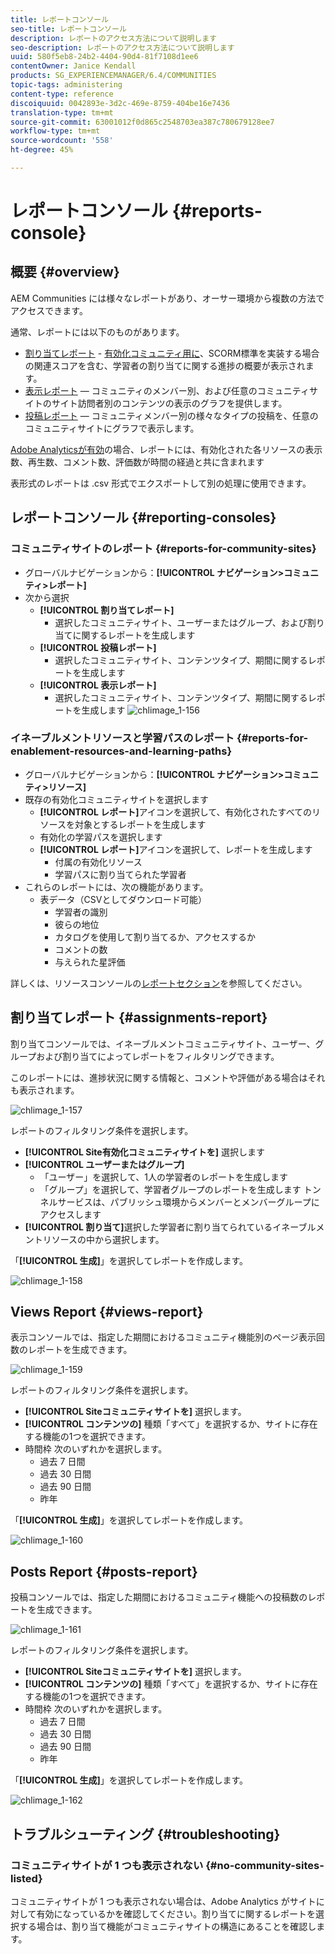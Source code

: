 ```yaml
---
title: レポートコンソール
seo-title: レポートコンソール
description: レポートのアクセス方法について説明します
seo-description: レポートのアクセス方法について説明します
uuid: 580f5eb8-24b2-4404-90d4-81f7108d1ee6
contentOwner: Janice Kendall
products: SG_EXPERIENCEMANAGER/6.4/COMMUNITIES
topic-tags: administering
content-type: reference
discoiquuid: 0042893e-3d2c-469e-8759-404be16e7436
translation-type: tm+mt
source-git-commit: 63001012f0d865c2548703ea387c780679128ee7
workflow-type: tm+mt
source-wordcount: '558'
ht-degree: 45%

---
```



# レポートコンソール {#reports-console}

## 概要 {#overview}

AEM Communities には様々なレポートがあり、オーサー環境から複数の方法でアクセスできます。

通常、レポートには以下のものがあります。

* [割り当てレポート](#assignments-report) - [有効化コミュニティ用に](overview.md#enablement-community)、SCORM標準を実装する場合の関連スコアを含む、学習者の割り当てに関する進捗の概要が表示されます。
* [表示レポート](#views-report)  — コミュニティのメンバー別、および任意のコミュニティサイトのサイト訪問者別のコンテンツの表示のグラフを提供します。
* [投稿レポート](#posts-report)  — コミュニティメンバー別の様々なタイプの投稿を、任意のコミュニティサイトにグラフで表示します。

[Adobe Analyticsが有効](sites-console.md#analytics)の場合、レポートには、有効化された各リソースの表示数、再生数、コメント数、評価数が時間の経過と共に含まれます

表形式のレポートは .csv 形式でエクスポートして別の処理に使用できます。

## レポートコンソール  {#reporting-consoles}

### コミュニティサイトのレポート {#reports-for-community-sites}

* グローバルナビゲーションから：**[!UICONTROL ナビゲーション>コミュニティ>レポート]**
* 次から選択
   * **[!UICONTROL 割り当てレポート]**
      * 選択したコミュニティサイト、ユーザーまたはグループ、および割り当てに関するレポートを生成します
   * **[!UICONTROL 投稿レポート]**
      * 選択したコミュニティサイト、コンテンツタイプ、期間に関するレポートを生成します
   * **[!UICONTROL 表示レポート]**
      * 選択したコミュニティサイト、コンテンツタイプ、期間に関するレポートを生成します
         ![chlimage_1-156](assets/chlimage_1-156.png)

### イネーブルメントリソースと学習パスのレポート {#reports-for-enablement-resources-and-learning-paths}

* グローバルナビゲーションから：**[!UICONTROL ナビゲーション>コミュニティ>リソース]**
* 既存の有効化コミュニティサイトを選択します
   * **[!UICONTROL レポート]**&#x200B;アイコンを選択して、有効化されたすべてのリソースを対象とするレポートを生成します
   * 有効化の学習パスを選択します
   * **[!UICONTROL レポート]**&#x200B;アイコンを選択して、レポートを生成します
      * 付属の有効化リソース
      * 学習パスに割り当てられた学習者
* これらのレポートには、次の機能があります。
   * 表データ（CSVとしてダウンロード可能）
      * 学習者の識別
      * 彼らの地位
      * カタログを使用して割り当てるか、アクセスするか
      * コメントの数
      * 与えられた星評価

詳しくは、リソースコンソールの[レポートセクション](resources.md#report)を参照してください。

## 割り当てレポート  {#assignments-report}

割り当てコンソールでは、イネーブルメントコミュニティサイト、ユーザー、グループおよび割り当てによってレポートをフィルタリングできます。

このレポートには、進捗状況に関する情報と、コメントや評価がある場合はそれも表示されます。

![chlimage_1-157](assets/chlimage_1-157.png)

レポートのフィルタリング条件を選択します。

* **[!UICONTROL Site有効化コミュニティサイトを]**
選択します
* **[!UICONTROL ユーザーまたはグループ]**
   * 「ユーザー」を選択して、1人の学習者のレポートを生成します
   * 「グループ」を選択して、学習者グループのレポートを生成します
トンネルサービスは、パブリッシュ環境からメンバーとメンバーグループにアクセスします
* **[!UICONTROL 割り当て]**&#x200B;選択した学習者に割り当てられているイネーブルメントリソースの中から選択します。

「**[!UICONTROL 生成]**」を選択してレポートを作成します。

![chlimage_1-158](assets/chlimage_1-158.png)

## Views Report {#views-report}

表示コンソールでは、指定した期間におけるコミュニティ機能別のページ表示回数のレポートを生成できます。

![chlimage_1-159](assets/chlimage_1-159.png)

レポートのフィルタリング条件を選択します。

* **[!UICONTROL Siteコミュニティサイトを]**
選択します。
* **[!UICONTROL コンテンツの]**
種類「すべて」を選択するか、サイトに存在する機能の1つを選択できます。
* 時間枠
次のいずれかを選択します。
   * 過去 7 日間
   * 過去 30 日間
   * 過去 90 日間
   * 昨年

「**[!UICONTROL 生成]**」を選択してレポートを作成します。

![chlimage_1-160](assets/chlimage_1-160.png)

## Posts Report {#posts-report}

投稿コンソールでは、指定した期間におけるコミュニティ機能への投稿数のレポートを生成できます。

![chlimage_1-161](assets/chlimage_1-161.png)

レポートのフィルタリング条件を選択します。

* **[!UICONTROL Siteコミュニティサイトを]**
選択します。
* **[!UICONTROL コンテンツの]**
種類「すべて」を選択するか、サイトに存在する機能の1つを選択できます。
* 時間枠
次のいずれかを選択します。
   * 過去 7 日間
   * 過去 30 日間
   * 過去 90 日間
   * 昨年

「**[!UICONTROL 生成]**」を選択してレポートを作成します。

![chlimage_1-162](assets/chlimage_1-162.png)

## トラブルシューティング {#troubleshooting}

### コミュニティサイトが 1 つも表示されない {#no-community-sites-listed}

コミュニティサイトが 1 つも表示されない場合は、Adobe Analytics がサイトに対して有効になっているかを確認してください。割り当てに関するレポートを選択する場合は、割り当て機能がコミュニティサイトの構造にあることを確認します。
